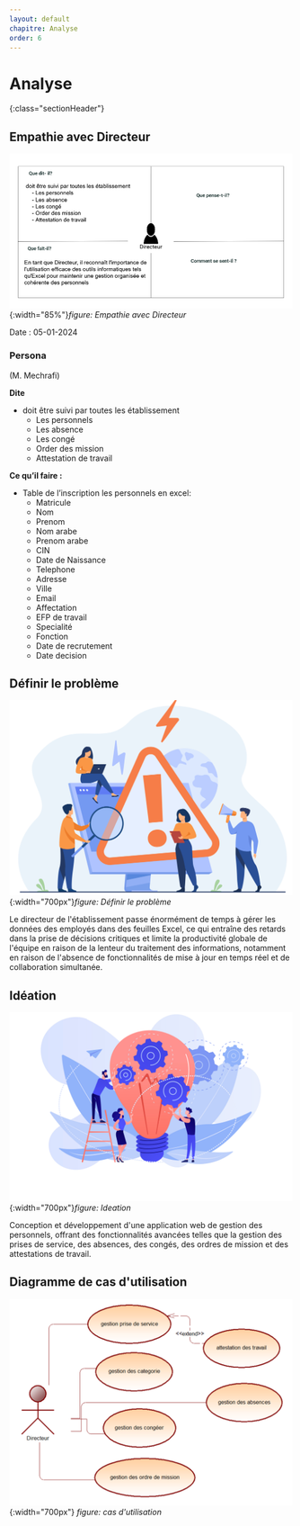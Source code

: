 ```yaml
---
layout: default
chapitre: Analyse
order: 6
---
```


# Analyse
{:class="sectionHeader"}

<!-- new slide -->

## Empathie avec Directeur

![Empathy](./images/card-empathy.png){:width="85%"}*figure: Empathie avec Directeur*


<!-- note -->


Date : 05-01-2024


### Persona
(M. Mechrafi)

**Dite**
- doit être suivi par toutes les établissement
	- Les personnels
	- Les absence 
	- Les congé 
	- Order des mission
	- Attestation de travail

**Ce qu’il faire :**
- Table de l’inscription les  personnels en excel:
  - Matricule
  - Nom
  - Prenom
  - Nom arabe
  - Prenom arabe
  - CIN
  - Date de Naissance
  - Telephone
  - Adresse
  - Ville
  - Email
  - Affectation
  - EFP de travail
  - Specialité
  - Fonction
  - Date de recrutement 
  - Date decision

<!-- new slide -->

## Définir le problème

![Définir le problème](./images/problem.jpg){:width="700px"}*figure: Définir le problème*

<!-- note -->

Le directeur de l'établissement passe énormément de temps à gérer les données des employés dans des feuilles Excel, ce qui entraîne des retards dans la prise de décisions critiques et limite la productivité globale de l'équipe en raison de la lenteur du traitement des informations, notamment en raison de l'absence de fonctionnalités de mise à jour en temps réel et de collaboration simultanée.

<!-- new slide -->


## Idéation

![Idéation](./images/ideation.jpg){:width="700px"}*figure: Ideation*

<!-- note -->

Conception et développement d'une application web de gestion des personnels, offrant des fonctionnalités avancées telles que la gestion des prises de service, des absences, des congés, des ordres de mission et des attestations de travail.

<!-- new slide -->
## Diagramme de cas d'utilisation


![Cas d'utilisation](./images/casdutilisation.png){:width="700px"}
*figure: cas d'utilisation*
<!-- new slide -->
